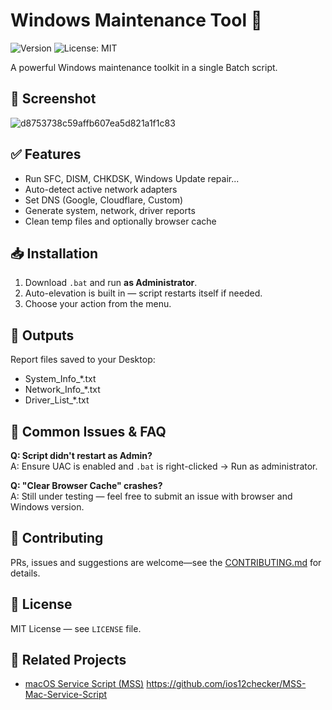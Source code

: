 # Windows Maintenance Tool 🚀

![Version](https://img.shields.io/badge/version-v2.9.4-blue)
![License: MIT](https://img.shields.io/badge/license-MIT-blue)

A powerful Windows maintenance toolkit in a single Batch script.

## 📸 Screenshot
![d8753738c59affb607ea5d821a1f1c83](https://github.com/user-attachments/assets/6ce253bb-5670-4070-94e3-95c3f9281867)


## ✅ Features
- Run SFC, DISM, CHKDSK, Windows Update repair...
- Auto-detect active network adapters
- Set DNS (Google, Cloudflare, Custom)
- Generate system, network, driver reports
- Clean temp files and optionally browser cache

## 📥 Installation
1. Download `.bat` and run **as Administrator**.
2. Auto-elevation is built in — script restarts itself if needed.
3. Choose your action from the menu.

## 📝 Outputs
Report files saved to your Desktop:
- System_Info_*.txt  
- Network_Info_*.txt  
- Driver_List_*.txt

## 🧪 Common Issues & FAQ
**Q: Script didn't restart as Admin?**  
A: Ensure UAC is enabled and `.bat` is right-clicked → Run as administrator.

**Q: "Clear Browser Cache" crashes?**  
A: Still under testing — feel free to submit an issue with browser and Windows version.

## 🤝 Contributing
PRs, issues and suggestions are welcome—see the [CONTRIBUTING.md]() for details.

## 📜 License
MIT License — see `LICENSE` file.

## 📎 Related Projects
- [macOS Service Script (MSS)](...)
https://github.com/ios12checker/MSS-Mac-Service-Script
